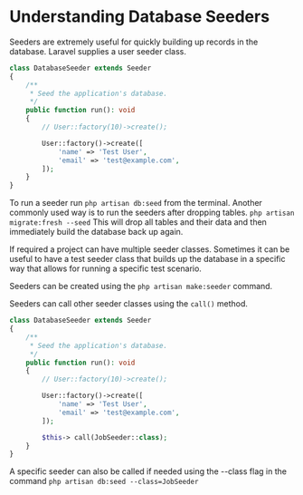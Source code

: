 # Understanding Database Seeders
Seeders are extremely useful for quickly building up records in the database. Laravel supplies a user seeder class.
```php
class DatabaseSeeder extends Seeder
{
    /**
     * Seed the application's database.
     */
    public function run(): void
    {
        // User::factory(10)->create();

        User::factory()->create([
            'name' => 'Test User',
            'email' => 'test@example.com',
        ]);
    }
}
```

To run a seeder run `php artisan db:seed` from the terminal. Another commonly used way is to run the seeders after dropping tables. `php artisan migrate:fresh --seed` This will drop all tables and their data and then immediately build the database back up again.

If required a project can have multiple seeder classes. Sometimes it can be useful to have a test seeder class that builds up the database in a specific way that allows for running a specific test scenario.

Seeders can be created using the `php artisan make:seeder` command.

Seeders can call other seeder classes using the `call()` method.

```php
class DatabaseSeeder extends Seeder
{
    /**
     * Seed the application's database.
     */
    public function run(): void
    {
        // User::factory(10)->create();

        User::factory()->create([
            'name' => 'Test User',
            'email' => 'test@example.com',
        ]);

        $this-> call(JobSeeder::class);
    }
}
```

A specific seeder can also be called if needed using the --class flag in the command `php artisan db:seed --class=JobSeeder`